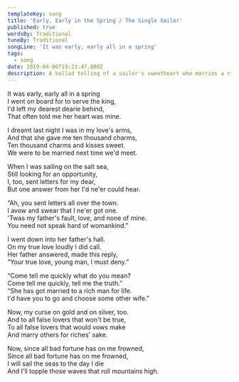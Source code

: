 ```yaml
---
templateKey: song
title: 'Early, Early in the Spring / The Single Sailor'
published: true
wordsBy: Traditional
tuneBy: Traditional
songLine: 'It was early, early all in a spring'
tags:
  - song
date: 2019-04-06T19:23:47.880Z
description: A ballad telling of a sailor's sweetheart who marries a rich man.
---
```

It was early, early all in a spring\
I went on board for to serve the king,\
I'd left my dearest dearie behind,\
That often told me her heart was mine.

I dreamt last night I was in my love's arms,\
And that she gave me ten thousand charms,\
Ten thousand charms and kisses sweet.\
We were to be married next time we'd meet.

When I was sailing on the salt sea,\
Still looking for an opportunity,\
I, too, sent letters for my dear,\
But one answer from her I'd ne'er could hear.

“Ah, you sent letters all over the town.\
I avow and swear that I ne'er got one.\
'Twas my father's fault, love, and none of mine.\
You need not speak hard of womankind.”

I went down into her father's hall.\
On my true love loudly I did call.\
Her father answered, made this reply,\
“Your true love, young man, I must deny.”

“Come tell me quickly what do you mean?\
Come tell me quickly, tell me the truth.”\
“She has got married to a rich man for life.\
I'd have you to go and choose some other wife.”

Now, my curse on gold and on silver, too.\
And to all false lovers that won't be true,\
To all false lovers that would vows make\
And marry others for riches' sake.

Now, since all bad fortune has on me frowned,\
Since all bad fortune has on me frowned,\
I will sail the seas to the day I die\
And I'll topple those waves that roll mountains high.
